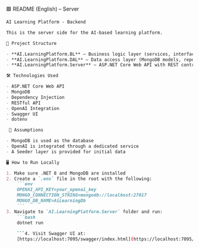 
 🟩 README (English) – Server

```markdown
AI Learning Platform - Backend

This is the server side for the AI-based learning platform.

📁 Project Structure

- **AI.LearningPlatform.BL** – Business logic layer (services, interfaces, configuration)
- **AI.LearningPlatform.DAL** – Data access layer (MongoDB models, repositories, seed)
- **AI.LearningPlatform.Server** – ASP.NET Core Web API with REST controllers

🛠 Technologies Used

- ASP.NET Core Web API
- MongoDB
- Dependency Injection
- RESTful API
- OpenAI Integration
- Swagger UI
- dotenv

 📝 Assumptions

- MongoDB is used as the database
- OpenAI is integrated through a dedicated service
- A Seeder layer is provided for initial data

🖥️ How to Run Locally

1. Make sure .NET 8 and MongoDB are installed
2. Create a `.env` file in the root with the following:
    ```env
    OPENAI_API_KEY=your_openai_key
    MONGO_CONNECTION_STRING=mongodb://localhost:27017
    MONGO_DB_NAME=AiLearningDb
    ```
3. Navigate to `AI.LearningPlatform.Server` folder and run:
    ```bash
    dotnet run
    
    ```4. Visit Swagger UI at:
    [https://localhost:7095/swagger/index.html](https://localhost:7095/swagger/index.html)


